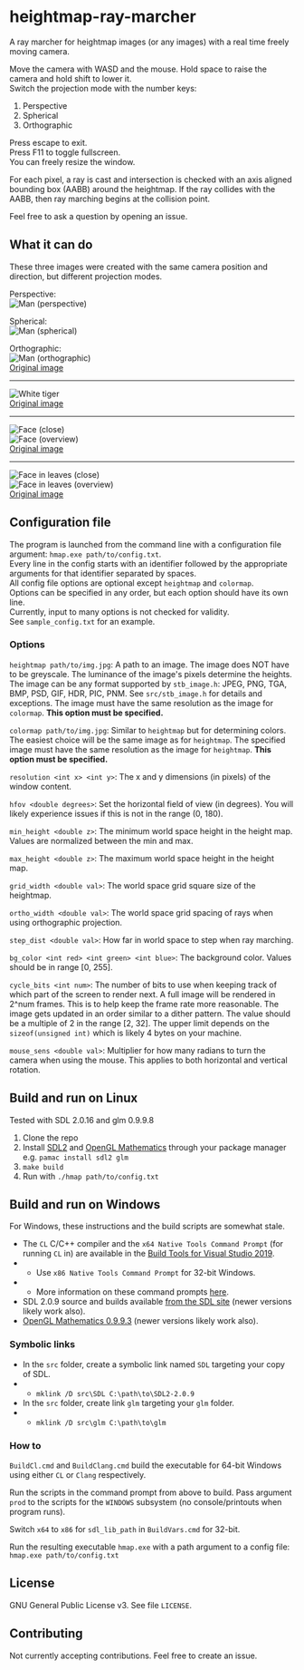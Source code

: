 # heightmap-ray-marcher

A ray marcher for heightmap images (or any images) with a real time freely moving camera.

Move the camera with WASD and the mouse. Hold space to raise the camera and hold shift to lower it.  
Switch the projection mode with the number keys:
1. Perspective
2. Spherical
3. Orthographic

Press escape to exit.  
Press F11 to toggle fullscreen.  
You can freely resize the window.

For each pixel, a ray is cast and intersection is checked with an axis aligned bounding box (AABB) around the heightmap.
If the ray collides with the AABB, then ray marching begins at the collision point.

Feel free to ask a question by opening an issue.

## What it can do

These three images were created with the same camera position and direction, but different projection modes.

Perspective:  
![Man (perspective)](https://i.imgur.com/hOn8tdS.png)

Spherical:  
![Man (spherical)](https://i.imgur.com/QJzDTO5.png)

Orthographic:  
![Man (orthographic)](https://i.imgur.com/cHbKgmL.png)  
[Original image](https://unsplash.com/photos/rpF3p_RrE9g)

---

![White tiger](https://i.imgur.com/EP4EnZ9.png)  
[Original image](https://unsplash.com/photos/dGMcpbzcq1I)

---

![Face (close)](https://i.imgur.com/dxoOZgR.png)  
![Face (overview)](https://i.imgur.com/YJSp7cq.png)  
[Original image](https://unsplash.com/photos/sibVwORYqs0)

---

![Face in leaves (close)](https://i.imgur.com/MQwqKdL.png)  
![Face in leaves (overview)](https://i.imgur.com/voGVGgZ.png)  
[Original image](https://unsplash.com/photos/svnH68VDN4Q)

## Configuration file
The program is launched from the command line with a configuration file argument: `hmap.exe path/to/config.txt`.  
Every line in the config starts with an identifier followed by the appropriate arguments for that identifier separated by spaces.  
All config file options are optional except `heightmap` and `colormap`.  
Options can be specified in any order, but each option should have its own line.  
Currently, input to many options is not checked for validity.  
See `sample_config.txt` for an example.

### Options
`heightmap path/to/img.jpg`: A path to an image. The image does NOT have to be greyscale. The luminance of the image's pixels determine the heights. The image can be any format supported by `stb_image.h`: JPEG, PNG, TGA, BMP, PSD, GIF, HDR, PIC, PNM. See `src/stb_image.h` for details and exceptions. The image must have the same resolution as the image for `colormap`. **This option must be specified.**

`colormap path/to/img.jpg`: Similar to `heightmap` but for determining colors. The easiest choice will be the same image as for `heightmap`. The specified image must have the same resolution as the image for `heightmap`. **This option must be specified.**

`resolution <int x> <int y>`: The x and y dimensions (in pixels) of the window content.

`hfov <double degrees>`: Set the horizontal field of view (in degrees). You will likely experience issues if this is not in the range (0, 180).

`min_height <double z>`: The minimum world space height in the height map. Values are normalized between the min and max.

`max_height <double z>`: The maximum world space height in the height map.

`grid_width <double val>`: The world space grid square size of the heightmap.

`ortho_width <double val>`: The world space grid spacing of rays when using orthographic projection.

`step_dist <double val>`: How far in world space to step when ray marching.

`bg_color <int red> <int green> <int blue>`: The background color. Values should be in range [0, 255].

`cycle_bits <int num>`: The number of bits to use when keeping track of which part of the screen to render next. A full image will be rendered in 2^num frames. This is to help keep the frame rate more reasonable. The image gets updated in an order similar to a dither pattern. The value should be a multiple of 2 in the range [2, 32]. The upper limit depends on the `sizeof(unsigned int)` which is likely 4 bytes on your machine.

`mouse_sens <double val>`: Multiplier for how many radians to turn the camera when using the mouse. This applies to both horizontal and vertical rotation.

## Build and run on Linux

Tested with SDL 2.0.16 and glm 0.9.9.8  

1. Clone the repo
2. Install [SDL2](https://www.libsdl.org/) and [OpenGL Mathematics](https://glm.g-truc.net/) through your package manager e.g. `pamac install sdl2 glm`
3. `make build`
4. Run with `./hmap path/to/config.txt`

## Build and run on Windows

For Windows, these instructions and the build scripts are somewhat stale.

- The `CL` C/C++ compiler and the `x64 Native Tools Command Prompt` (for running `CL` in) are available in the [Build Tools for Visual Studio 2019](https://www.visualstudio.com/downloads).
- - Use `x86 Native Tools Command Prompt` for 32-bit Windows.
- - More information on these command prompts [here](https://docs.microsoft.com/en-us/cpp/build/building-on-the-command-line).
- SDL 2.0.9 source and builds available [from the SDL site](https://www.libsdl.org/download-2.0.php) (newer versions likely work also).
- [OpenGL Mathematics 0.9.9.3](https://glm.g-truc.net/0.9.9/index.html) (newer versions likely work also).

### Symbolic links
- In the `src` folder, create a symbolic link named `SDL` targeting your copy of SDL.
- - `mklink /D src\SDL C:\path\to\SDL2-2.0.9`
- In the `src` folder, create link `glm` targeting your `glm` folder.
- - `mklink /D src\glm C:\path\to\glm`

### How to
`BuildCl.cmd` and `BuildClang.cmd` build the executable for 64-bit Windows using either `CL` or `Clang` respectively.

Run the scripts in the command prompt from above to build. Pass argument `prod` to the scripts for the `WINDOWS` subsystem (no console/printouts when program runs).

Switch `x64` to `x86` for `sdl_lib_path` in `BuildVars.cmd` for 32-bit.

Run the resulting executable `hmap.exe` with a path argument to a config file: `hmap.exe path/to/config.txt`

## License

GNU General Public License v3. See file `LICENSE`.

## Contributing

Not currently accepting contributions. Feel free to create an issue.
